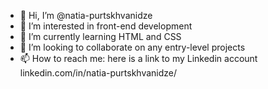 - 👋 Hi, I’m @natia-purtskhvanidze
- 👀 I’m interested in front-end development
- 🌱 I’m currently learning HTML and CSS
- 💞️ I’m looking to collaborate on any entry-level projects
- 📫 How to reach me: here is a link to my Linkedin account linkedin.com/in/natia-purtskhvanidze/


